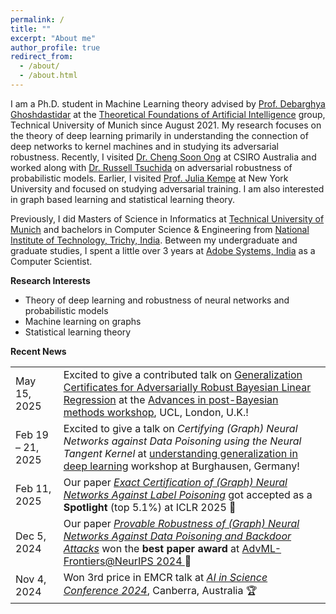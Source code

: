 ```yaml
---
permalink: /
title: ""
excerpt: "About me"
author_profile: true
redirect_from: 
  - /about/
  - /about.html
---
```


I am a Ph.D. student in Machine Learning theory advised by [Prof. Debarghya Ghoshdastidar](https://www.in.tum.de/tfai/people/debarghya-ghoshdastidar/) at the [Theoretical Foundations of Artificial Intelligence](https://www.in.tum.de/tfai/home/) group, Technical University of Munich since August 2021.
My research focuses on the theory of deep learning primarily in understanding the connection of deep networks to kernel machines and in studying its adversarial robustness.
Recently, I visited [Dr. Cheng Soon Ong](https://www.ong-home.my/) at CSIRO Australia and worked along with [Dr. Russell Tsuchida](https://scholar.google.com/citations?user=pQ7EkegAAAAJ&hl=en) on adversarial robustness of probabilistic models.
Earlier, I visited [Prof. Julia Kempe](https://cims.nyu.edu/~kempe/) at New York University and focused on studying adversarial training.
I am also interested in graph based learning and statistical learning theory.

Previously, I did Masters of Science in Informatics at [Technical University of Munich](https://www.in.tum.de/en/for-prospective-students/masters-programs/informatics/) and bachelors in Computer Science & Engineering from [National Institute of Technology, Trichy, India](https://www.nitt.edu/).
Between my undergraduate and graduate studies, I spent a little over 3 years at [Adobe Systems, India](https://www.adobe.com/) as a Computer Scientist.

**Research Interests**
* Theory of deep learning and robustness of neural networks and probabilistic models
* Machine learning on graphs
* Statistical learning theory

**Recent News**

<style>
table {
    border-collapse: collapse;
}
table thead {
display: none;
}
table, th, td {
   border: none;
}
blockquote {
    border-left: none;
    padding-left: 10px;
}
</style>

<table>
  <tr>
    <td>May 15, 2025</td>
    <td>Excited to give a contributed talk on <a href="https://arxiv.org/pdf/2502.14298">Generalization Certificates for Adversarially Robust Bayesian Linear Regression</a> at the <a href="https://postbayes.github.io/workshop2025/">Advances in post-Bayesian methods workshop</a>, UCL, London, U.K.!</td>
  </tr>
  <tr>
    <td>Feb 19 – 21, 2025</td>
    <td>
      Excited to give a talk on 
      <em>Certifying (Graph) Neural Networks against Data Poisoning using the Neural Tangent Kernel</em> 
      at <a href="https://www.math.cit.tum.de/math/forschung/gruppen/data-science/events/understanding-generalization-in-deep-learning/">understanding generalization in deep learning</a> workshop at Burghausen, Germany!
    </td>
  </tr>
  <tr>
    <td>Feb 11, 2025</td>
    <td>Our paper <em><a href="https://arxiv.org/pdf/2412.00537">Exact Certification of (Graph) Neural Networks Against Label Poisoning</a></em> got accepted as a <strong>Spotlight</strong> (top 5.1%) at ICLR 2025  🎉  </td>
  </tr>
  <tr>
    <td>Dec 5, 2024</td>
    <td>Our paper <em><a href="https://arxiv.org/pdf/2407.10867">Provable Robustness of (Graph) Neural Networks Against Data Poisoning and Backdoor Attacks</a></em> won the <strong>best paper award</strong> at <a href="https://advml-frontier.github.io/">AdvML-Frontiers@NeurIPS 2024 </a> 🎉</td>
  </tr>
  <tr>
    <td>Nov 4, 2024</td>
    <td>Won 3rd price in EMCR talk at <em><a href="https://www.anu.edu.au/events/ai-in-science">AI in Science Conference 2024</a></em>, Canberra, Australia 🏆</td>
  </tr>
</table>

